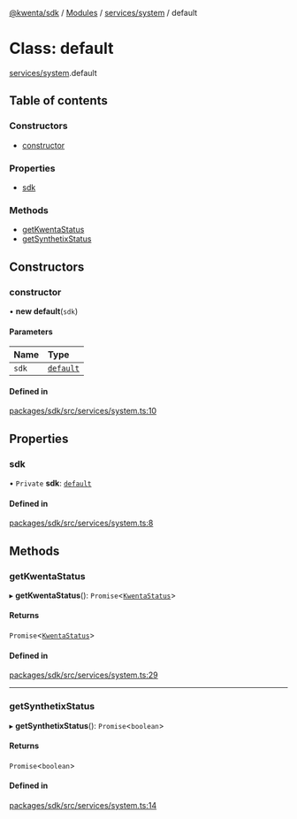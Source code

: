 [@kwenta/sdk](../README.md) / [Modules](../modules.md) / [services/system](../modules/services_system.md) / default

# Class: default

[services/system](../modules/services_system.md).default

## Table of contents

### Constructors

- [constructor](services_system.default.md#constructor)

### Properties

- [sdk](services_system.default.md#sdk)

### Methods

- [getKwentaStatus](services_system.default.md#getkwentastatus)
- [getSynthetixStatus](services_system.default.md#getsynthetixstatus)

## Constructors

### constructor

• **new default**(`sdk`)

#### Parameters

| Name | Type |
| :------ | :------ |
| `sdk` | [`default`](index.default.md) |

#### Defined in

[packages/sdk/src/services/system.ts:10](https://github.com/Kwenta/kwenta/blob/616d9e548/packages/sdk/src/services/system.ts#L10)

## Properties

### sdk

• `Private` **sdk**: [`default`](index.default.md)

#### Defined in

[packages/sdk/src/services/system.ts:8](https://github.com/Kwenta/kwenta/blob/616d9e548/packages/sdk/src/services/system.ts#L8)

## Methods

### getKwentaStatus

▸ **getKwentaStatus**(): `Promise`<[`KwentaStatus`](../modules/types_system.md#kwentastatus)\>

#### Returns

`Promise`<[`KwentaStatus`](../modules/types_system.md#kwentastatus)\>

#### Defined in

[packages/sdk/src/services/system.ts:29](https://github.com/Kwenta/kwenta/blob/616d9e548/packages/sdk/src/services/system.ts#L29)

___

### getSynthetixStatus

▸ **getSynthetixStatus**(): `Promise`<`boolean`\>

#### Returns

`Promise`<`boolean`\>

#### Defined in

[packages/sdk/src/services/system.ts:14](https://github.com/Kwenta/kwenta/blob/616d9e548/packages/sdk/src/services/system.ts#L14)
